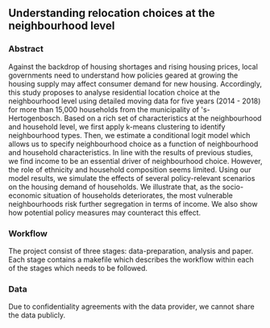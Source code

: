 ## Understanding relocation choices at the neighbourhood level

### Abstract
Against the backdrop of housing shortages and rising housing prices, local governments need to understand how policies geared at growing the housing supply may affect consumer demand for new housing. Accordingly, this study proposes to analyse residential location choice at the neighbourhood level using detailed moving data for five years (2014 - 2018) for more than 15,000 households from the municipality of 's-Hertogenbosch. Based on a rich set of characteristics at the neighbourhood and household level, we first apply k-means clustering to identify neighbourhood types. Then, we estimate a conditional logit model which allows us to specify neighbourhood choice as a function of neighbourhood and household characteristics. In line with the results of previous studies, we find income to be an essential driver of neighbourhood choice. However, the role of ethnicity and household composition seems limited. Using our model results, we simulate the effects of several policy-relevant scenarios on the housing demand of households. We illustrate that, as the socio-economic situation of households deteriorates, the most vulnerable neighbourhoods risk further segregation in terms of income. We also show how potential policy measures may counteract this effect.

### Workflow
The project consist of three stages: data-preparation, analysis and paper. Each stage contains a makefile which describes the workflow within each of the stages which needs to be followed. 

### Data
Due to confidentiality agreements with the data provider, we cannot share the data publicly. 
